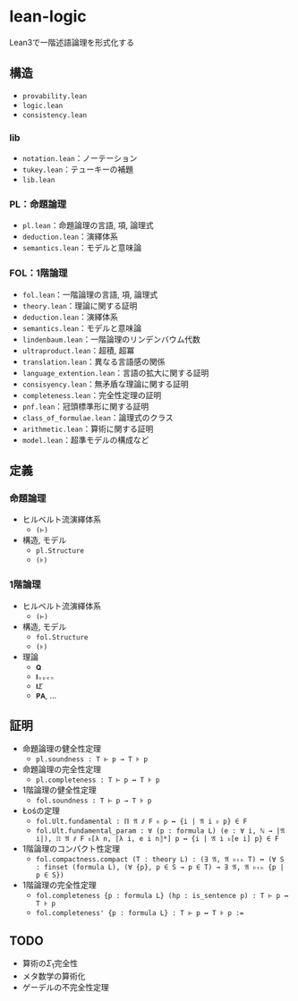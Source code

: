# lean-logic
Lean3で一階述語論理を形式化する

## 構造
  - `provability.lean`
  - `logic.lean`
  - `consistency.lean`
### lib
  - `notation.lean`：ノーテーション
  - `tukey.lean`：テューキーの補題
  - `lib.lean`
### PL：命題論理
  - `pl.lean`：命題論理の言語, 項, 論理式
  - `deduction.lean`：演繹体系
  - `semantics.lean`：モデルと意味論
### FOL：1階論理
  - `fol.lean`：一階論理の言語, 項, 論理式
  - `theory.lean`：理論に関する証明
  - `deduction.lean`：演繹体系
  - `semantics.lean`：モデルと意味論
  - `lindenbaum.lean`：一階論理のリンデンバウム代数
  - `ultraproduct.lean`：超積, 超冪
  - `translation.lean`：異なる言語感の関係
  - `language_extention.lean`：言語の拡大に関する証明
  - `consisyency.lean`：無矛盾な理論に関する証明
  - `completeness.lean`：完全性定理の証明
  - `pnf.lean`：冠頭標準形に関する証明
  - `class_of_formulae.lean`：論理式のクラス
  - `arithmetic.lean`：算術に関する証明
  - `model.lean`：超準モデルの構成など

## 定義
### 命題論理
- ヒルベルト流演繹体系
  - `(⊢)`
- 構造, モデル
  - `pl.Structure`
  - `(⊧)`
### 1階論理
- ヒルベルト流演繹体系
  - `(⊢)`
- 構造, モデル
  - `fol.Structure`
  - `(⊧)`
- 理論
  - `𝐐`
  - `𝐈ₒₚₑₙ`
  - `𝐈𝛴`
  - `𝐏𝐀`, ...

## 証明
- 命題論理の健全性定理
  - `pl.soundness : T ⊢ p → T ⊧ p`
- 命題論理の完全性定理
  - `pl.completeness : T ⊢ p ↔ T ⊧ p`
- 1階論理の健全性定理
  - `fol.soundness : T ⊢ p → T ⊧ p`
- Łośの定理
  - `fol.Ult.fundamental : ℿ 𝔄 ⫽ F ⊧ p ↔ {i | 𝔄 i ⊧ p} ∈ F`
  - `fol.Ult.fundamental_param : ∀ (p : formula L) (e : ∀ i, ℕ → |𝔄 i|), ℿ 𝔄 ⫽ F ⊧[λ n, ⟦λ i, e i n⟧*] p ↔ {i | 𝔄 i ⊧[e i] p} ∈ F`
- 1階論理のコンパクト性定理
  - `fol.compactness.compact (T : theory L) : (∃ 𝔄, 𝔄 ⊧ₜₕ T) ↔ (∀ S : finset (formula L), (∀ {p}, p ∈ S → p ∈ T) → ∃ 𝔄, 𝔄 ⊧ₜₕ {p | p ∈ S})`
- 1階論理の完全性定理
  - `fol.completeness {p : formula L} (hp : is_sentence p) : T ⊢ p ↔ T ⊧ p`  
  - `fol.completeness' {p : formula L} : T ⊢ p ↔ T ⊧ p :=`

## TODO
  - 算術の$\Sigma_1$完全性
  - メタ数学の算術化
  - ゲーデルの不完全性定理